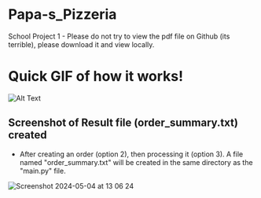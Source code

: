 # Papa-s_Pizzeria
School Project 1 - Please do not try to view the pdf file on Github (its terrible), please download it and view locally.

Quick GIF of how it works!
======

![Alt Text](https://drive.google.com/file/d/1uUMW-rYCUdQ1bAtfYyYAzbzb7valUpdl/view?usp=sharing)

## Screenshot of Result file (order_summary.txt) created
- After creating an order (option 2), then processing it (option 3). A file named "order_summary.txt" will be created in the same directory as the "main.py" file.

![Screenshot 2024-05-04 at 13 06 24](https://github.com/kATtttttttttttttttt/Papa-s_Pizzeria/assets/163737404/b89ebd93-1ee4-47e7-bfec-02ab19c9a3d0)





